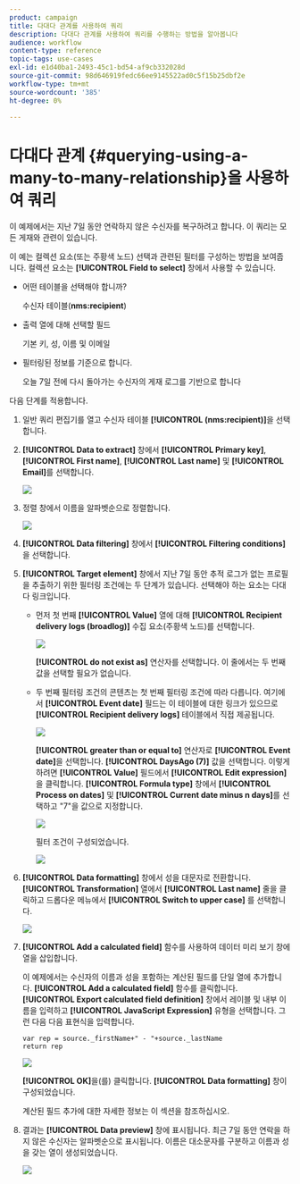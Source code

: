 ```yaml
---
product: campaign
title: 다대다 관계를 사용하여 쿼리
description: 다대다 관계를 사용하여 쿼리를 수행하는 방법을 알아봅니다
audience: workflow
content-type: reference
topic-tags: use-cases
exl-id: e1d40ba1-2493-45c1-bd54-af9cb332028d
source-git-commit: 98d646919fedc66ee9145522ad0c5f15b25dbf2e
workflow-type: tm+mt
source-wordcount: '385'
ht-degree: 0%

---
```


# 다대다 관계 {#querying-using-a-many-to-many-relationship}을 사용하여 쿼리

이 예제에서는 지난 7일 동안 연락하지 않은 수신자를 복구하려고 합니다. 이 쿼리는 모든 게재와 관련이 있습니다.

이 예는 컬렉션 요소(또는 주황색 노드) 선택과 관련된 필터를 구성하는 방법을 보여줍니다. 컬렉션 요소는 **[!UICONTROL Field to select]** 창에서 사용할 수 있습니다.

* 어떤 테이블을 선택해야 합니까?

   수신자 테이블(**nms:recipient**)

* 출력 열에 대해 선택할 필드

   기본 키, 성, 이름 및 이메일

* 필터링된 정보를 기준으로 합니다.

   오늘 7일 전에 다시 돌아가는 수신자의 게재 로그를 기반으로 합니다

다음 단계를 적용합니다.

1. 일반 쿼리 편집기를 열고 수신자 테이블 **[!UICONTROL (nms:recipient)]**&#x200B;을 선택합니다.
1. **[!UICONTROL Data to extract]** 창에서 **[!UICONTROL Primary key]**, **[!UICONTROL First name]**, **[!UICONTROL Last name]** 및 **[!UICONTROL Email]**&#x200B;를 선택합니다.

   ![](assets/query_editor_nveau_33.png)

1. 정렬 창에서 이름을 알파벳순으로 정렬합니다.

   ![](assets/query_editor_nveau_34.png)

1. **[!UICONTROL Data filtering]** 창에서 **[!UICONTROL Filtering conditions]** 을 선택합니다.
1. **[!UICONTROL Target element]** 창에서 지난 7일 동안 추적 로그가 없는 프로필을 추출하기 위한 필터링 조건에는 두 단계가 있습니다. 선택해야 하는 요소는 다대다 링크입니다.

   * 먼저 첫 번째 **[!UICONTROL Value]** 열에 대해 **[!UICONTROL Recipient delivery logs (broadlog)]** 수집 요소(주황색 노드)를 선택합니다.

      ![](assets/query_editor_nveau_67.png)

      **[!UICONTROL do not exist as]** 연산자를 선택합니다. 이 줄에서는 두 번째 값을 선택할 필요가 없습니다.

   * 두 번째 필터링 조건의 콘텐츠는 첫 번째 필터링 조건에 따라 다릅니다. 여기에서 **[!UICONTROL Event date]** 필드는 이 테이블에 대한 링크가 있으므로 **[!UICONTROL Recipient delivery logs]** 테이블에서 직접 제공됩니다.

      ![](assets/query_editor_nveau_36.png)

      **[!UICONTROL greater than or equal to]** 연산자로 **[!UICONTROL Event date]**&#x200B;을 선택합니다. **[!UICONTROL DaysAgo (7)]** 값을 선택합니다. 이렇게 하려면 **[!UICONTROL Value]** 필드에서 **[!UICONTROL Edit expression]** 을 클릭합니다. **[!UICONTROL Formula type]** 창에서 **[!UICONTROL Process on dates]** 및 **[!UICONTROL Current date minus n days]**&#x200B;를 선택하고 &quot;7&quot;을 값으로 지정합니다.

      ![](assets/query_editor_nveau_37.png)

      필터 조건이 구성되었습니다.

      ![](assets/query_editor_nveau_38.png)

1. **[!UICONTROL Data formatting]** 창에서 성을 대문자로 전환합니다. **[!UICONTROL Transformation]** 열에서 **[!UICONTROL Last name]** 줄을 클릭하고 드롭다운 메뉴에서 **[!UICONTROL Switch to upper case]** 를 선택합니다.

   ![](assets/query_editor_nveau_39.png)

1. **[!UICONTROL Add a calculated field]** 함수를 사용하여 데이터 미리 보기 창에 열을 삽입합니다.

   이 예제에서는 수신자의 이름과 성을 포함하는 계산된 필드를 단일 열에 추가합니다. **[!UICONTROL Add a calculated field]** 함수를 클릭합니다. **[!UICONTROL Export calculated field definition]** 창에서 레이블 및 내부 이름을 입력하고 **[!UICONTROL JavaScript Expression]** 유형을 선택합니다. 그런 다음 다음 표현식을 입력합니다.

   ```
   var rep = source._firstName+" - "+source._lastName
   return rep
   ```

   ![](assets/query_editor_nveau_40.png)

   **[!UICONTROL OK]**&#x200B;을(를) 클릭합니다. **[!UICONTROL Data formatting]** 창이 구성되었습니다.

   계산된 필드 추가에 대한 자세한 정보는 이 섹션을 참조하십시오.

1. 결과는 **[!UICONTROL Data preview]** 창에 표시됩니다. 최근 7일 동안 연락을 하지 않은 수신자는 알파벳순으로 표시됩니다. 이름은 대소문자를 구분하고 이름과 성을 갖는 열이 생성되었습니다.

   ![](assets/query_editor_nveau_41.png)
